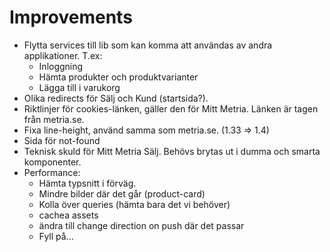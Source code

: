 # Improvements
* Flytta services till lib som kan komma att användas av andra applikationer. T.ex:
  *  Inloggning
  *  Hämta produkter och produktvarianter
  *  Lägga till i varukorg
* Olika redirects för Sälj och Kund (startsida?).
* Riktlinjer för cookies-länken, gäller den för Mitt Metria. Länken är tagen från metria.se.
* Fixa line-height, använd samma som metria.se. (1.33 => 1.4)
* Sida för not-found
* Teknisk skuld för Mitt Metria Sälj. Behövs brytas ut i dumma och smarta komponenter.
* Performance:
  * Hämta typsnitt i förväg.
  * Mindre bilder där det går (product-card)
  * Kolla över queries (hämta bara det vi behöver)
  * cachea assets
  * ändra till change direction on push där det passar
  * Fyll på...
